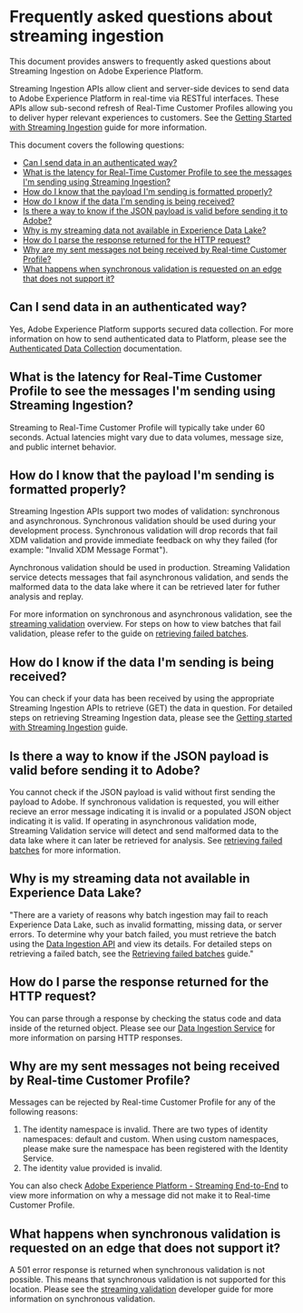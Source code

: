 # Frequently asked questions about streaming ingestion
This document provides answers to frequently asked questions about Streaming Ingestion on Adobe Experience Platform.

Streaming Ingestion APIs allow client and server-side devices to send data to Adobe Experience Platform in real-time via RESTful interfaces. These APIs allow sub-second refresh of Real-Time Customer Profiles allowing you to deliver hyper relevant experiences to customers. See the [Getting Started with Streaming Ingestion][Getting Started With Streaming Ingestion] guide for more information. 

<!--- link to Peter Nolan's trouble shooting doc when ready PR-587 
Didn't find what you are looking for? Check out the [Trouble Shooting Guide][Trouble Shooting Guide] for more help. --->

This document covers the following questions: 
- [Can I send data in an authenticated way?](#can-i-send-data-in-an-authenticated-way)
- [What is the latency for Real-Time Customer Profile to see the messages I'm sending using Streaming Ingestion?](#what-is-the-latency-for-real-time-customer-profile-to-see-the-messages-im-sending-using-streaming-ingestion)
- [How do I know that the payload I'm sending is formatted properly?](#how-do-i-know-that-the-payload-im-sending-is-formatted-properly)
- [How do I know if the data I'm sending is being received?](#how-do-i-know-if-the-data-im-sending-is-being-received)
- [Is there a way to know if the JSON payload is valid before sending it to Adobe?](#is-there-a-way-to-know-if-the-json-payload-is-valid-before-sending-it-to-adobe)
- [Why is my streaming data not available in Experience Data Lake?](#why-is-my-streaming-data-not-available-in-experience-data-lake)
- [How do I parse the response returned for the HTTP request?](#how-do-i-parse-the-response-returned-for-the-http-request)
- [Why are my sent messages not being received by Real-time Customer Profile? ](#why-are-my-sent-messages-not-being-received-by-real-time-customer-profile)
- [What happens when synchronous validation is requested on an edge that does not support it?](#what-happens-when-synchronous-validation-is-requested-on-an-edge-that-does-not-support-it)
<!-- - [Can I include multiple messages in the same HTTP request?](#can-i-include-multiple-messages-in-the-same-http-request?) -->

## Can I send data in an authenticated way?
Yes, Adobe Experience Platform supports secured data collection. For more information on how to send authenticated data to Platform, please see the [Authenticated Data Collection][Authenticated Data Collection] documentation.

## What is the latency for Real-Time Customer Profile to see the messages I'm sending using Streaming Ingestion?
Streaming to Real-Time Customer Profile will typically take under 60 seconds. Actual latencies might vary due to data volumes, message size, and public internet behavior.

## How do I know that the payload I'm sending is formatted properly?
Streaming Ingestion APIs support two modes of validation: synchronous and asynchronous. Synchronous validation should be used during your development process. Synchronous validation will drop records that fail XDM validation and provide immediate feedback on why they failed (for example: "Invalid XDM Message Format").  

Aynchronous validation should be used in production. Streaming Validation service detects messages that fail asynchronous validation, and sends the malformed data to the data lake where it can be retrieved later for futher analysis and replay. 

For more information on synchronous and asynchronous validation, see the [streaming validation][Streaming Validation] overview. For steps on how to view batches that fail validation, please refer to the guide on [retrieving failed batches][Retrieving Failed Batches].

## How do I know if the data I'm sending is being received?
You can check if your data has been received by using the appropriate Streaming Ingestion APIs to retrieve (GET) the data in question. For detailed steps on retrieving Streaming Ingestion data, please see the [Getting started with Streaming Ingestion][Getting Started With Streaming Ingestion] guide.

## Is there a way to know if the JSON payload is valid before sending it to Adobe?
You cannot check if the JSON payload is valid without first sending the payload to Adobe. If synchronous validation is requested, you will either recieve an error message indicating it is invalid or a populated JSON object indicating it is valid. If operating in asynchronous validation mode, Streaming Validation service will detect and send malformed data to the data lake where it can later be retrieved for analysis. See [retrieving failed batches][Retrieving Failed Batches] for more information.

<!--
### Can I include multiple messages in the same HTTP request?
-->

## Why is my streaming data not available in Experience Data Lake?
"There are a variety of reasons why batch ingestion may fail to reach Experience Data Lake, such as invalid formatting, missing data, or server errors. To determine why your batch failed, you must retrieve the batch using the [Data Ingestion API][Data Ingestion Service] and view its details. For detailed steps on retrieving a failed batch, see the [Retrieving failed batches][Retrieving Failed Batches] guide." 

## How do I parse the response returned for the HTTP request?
You can parse through a response by checking the status code and data inside of the returned object. Please see our [Data Ingestion Service][Data Ingestion Service] for more information on parsing HTTP responses.

## Why are my sent messages not being received by Real-time Customer Profile? 
Messages can be rejected by Real-time Customer Profile for any of the following reasons:
1. The identity namespace is invalid. There are two types of identity namespaces: default and custom. When using custom namespaces, please make sure the namespace has been registered with the Identity Service.
2. The identity value provided is invalid. 

You can also check [Adobe Experience Platform - Streaming End-to-End](https://platform.adobe.com/monitoring/streaming?limit=50&page=1&sortDescending=1&sortField=updated) to view more information on why a message did not make it to Real-time Customer Profile.

## What happens when synchronous validation is requested on an edge that does not support it?
A 501 error response is returned when synchronous validation is not possible. This means that synchronous validation is not supported for this location. Please see the [streaming validation][Streaming Validation] developer guide for more information on synchronous validation.


<!-- [Trouble Shooting Guide]: (../aep_faq_and_troubleshooting/aep_faq_and_troubleshooting.md) --->
[Authenticated Data Collection]: authenticated_data_collection.md
[Getting Started With Streaming Ingestion]: getting_started_with_platform_streaming_ingestion.md 
[Streaming Validation]: streaming_validation.md
[Retrieving Failed Batches]: retrieving_failed_batches.md
[Monitoring Streaming Data Flows]: e2e-monitor-streaming-data-flows.md
[Platform UI]: https://platform.adobe.com
[Data Ingestion Service]: https://www.adobe.io/apis/experienceplatform/home/api-reference.html#!acpdr/swagger-specs/ingest-api.yaml